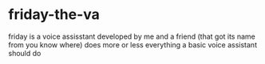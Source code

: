# friday-the-va
friday is a voice assisstant developed by me and a friend (that got its name from you know where) does more or less everything a basic voice assistant should do
